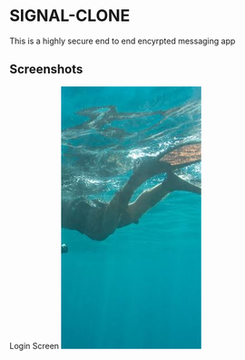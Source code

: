 # SIGNAL-CLONE
This is a highly secure end to end encyrpted messaging app

## Screenshots
Login Screen
![Login Screen](screenshots/testimage.jpg)
